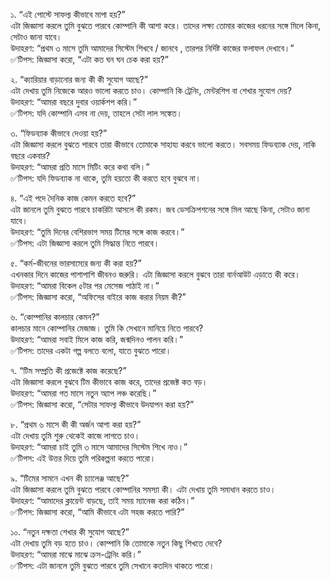১. “এই পোস্টে সাফল্য কীভাবে মাপা হয়?”  
এটা জিজ্ঞাসা করলে তুমি বুঝতে পারবে কোম্পানি কী আশা করে। তাদের লক্ষ্য তোমার কাজের ধরনের সঙ্গে মিলে কিনা, সেটাও জানা যাবে।  
উদাহরণ: “প্রথম ৩ মাসে তুমি আমাদের সিস্টেম শিখবে / জানবে , তারপর নির্দিষ্ট কাজের ফলাফল দেখাবে।”  
✅টিপস: জিজ্ঞাসা করো, “এটা কত ঘন ঘন চেক করা হয়?”  
  
২. “ক্যারিয়ার বাড়ানোর জন্য কী কী সুযোগ আছে?”  
এটা দেখায় তুমি নিজেকে আরও ভালো করতে চাও। কোম্পানি কি ট্রেনিং, মেন্টরশিপ বা শেখার সুযোগ দেয়?  
উদাহরণ: “আমরা বছরে দুবার ওয়ার্কশপ করি।”  
✅টিপস: যদি কোম্পানি এসব না দেয়, তাহলে সেটা লাল সঙ্কেত।  
  
  
৩. “ফিডব্যাক কীভাবে দেওয়া হয়?”  
এটা জিজ্ঞাসা করলে বুঝতে পারবে তারা কীভাবে তোমাকে সাহায্য করবে ভালো করতে। সবসময় ফিডব্যাক দেয়, নাকি বছরে একবার?  
উদাহরণ: “আমরা প্রতি মাসে মিটিং করে কথা বলি।”  
✅টিপস: যদি ফিডব্যাক না থাকে, তুমি হয়তো কী করতে হবে বুঝবে না।  
  
  
৪. “এই পদে দৈনিক কাজ কেমন করতে হবে?”  
এটা জানলে তুমি বুঝতে পারবে চাকরিটা আসলে কী রকম। জব ডেসক্রিপশনের সঙ্গে মিল আছে কিনা, সেটাও জানা যাবে।  
উদাহরণ: “তুমি দিনের বেশিরভাগ সময় টিমের সঙ্গে কাজ করবে।”  
✅টিপস: এটা জিজ্ঞাসা করলে তুমি সিদ্ধান্ত নিতে পারবে।  
  
  
৫. “কর্ম-জীবনের ভারসাম্যের জন্য কী করা হয়?”  
এখনকার দিনে কাজের পাশাপাশি জীবনও জরুরি। এটা জিজ্ঞাসা করলে বুঝবে তারা বার্নআউট এড়াতে কী করে।  
উদাহরণ: “আমরা বিকেল ৫টার পর মেসেজ পাঠাই না।”  
✅টিপস: জিজ্ঞাসা করো, “অফিসের বাইরে কাজ করার নিয়ম কী?”  
  
  
৬. “কোম্পানির কালচার কেমন?”  
কালচার মানে কোম্পানির মেজাজ। তুমি কি সেখানে মানিয়ে নিতে পারবে?  
উদাহরণ: “আমরা সবাই মিলে কাজ করি, জন্মদিনও পালন করি।”  
✅টিপস: তাদের একটা গল্প বলতে বলো, যাতে বুঝতে পারো।  
  
  
৭. “টিম সম্প্রতি কী প্রজেক্টে কাজ করেছে?”  
এটা জিজ্ঞাসা করলে বুঝবে টিম কীভাবে কাজ করে, তাদের প্রজেক্ট কত বড়।  
উদাহরণ: “আমরা গত মাসে নতুন অ্যাপ লঞ্চ করেছি।”  
✅টিপস: জিজ্ঞাসা করো, “সেটার সাফল্য কীভাবে উদযাপন করা হয়?”  
  
  
৮. “প্রথম ৬ মাসে কী কী অর্জন আশা করা হয়?”  
এটা দেখায় তুমি শুরু থেকেই কাজে লাগতে চাও।  
উদাহরণ: “আমরা চাই তুমি ৩ মাসে আমাদের সিস্টেম শিখে নাও।”  
✅টিপস: এই উত্তর দিয়ে তুমি পরিকল্পনা করতে পারো।  
  
  
৯. “টিমের সামনে এখন কী চ্যালেঞ্জ আছে?”  
এটা জিজ্ঞাসা করলে তুমি বুঝতে পারবে কোম্পানির সমস্যা কী। এটা দেখায় তুমি সমাধান করতে চাও।  
উদাহরণ: “আমাদের ক্লায়েন্ট বাড়ছে, তাই সময় ম্যানেজ করা কঠিন।”  
✅টিপস: জিজ্ঞাসা করো, “আমি কীভাবে এটা সহজ করতে পারি?”  
  
  
১০. “নতুন দক্ষতা শেখার কী সুযোগ আছে?”  
এটা দেখায় তুমি বড় হতে চাও। কোম্পানি কি তোমাকে নতুন কিছু শিখতে দেবে?  
উদাহরণ: “আমরা মাঝে মাঝে ক্রস-ট্রেনিং করি।”  
✅টিপস: এটা জানলে তুমি বুঝতে পারবে তুমি সেখানে কতদিন থাকতে পারো।